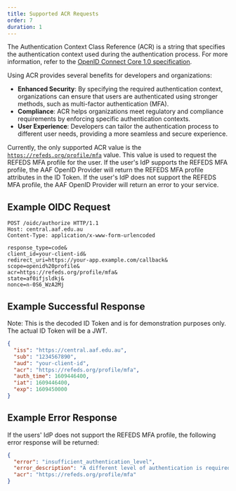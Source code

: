 ```yaml
---
title: Supported ACR Requests
order: 7
duration: 1
---
```



The Authentication Context Class Reference (ACR) is a string that specifies the authentication context used during the authentication process. For more information, refer to the [OpenID Connect Core 1.0 specification](https://openid.net/specs/openid-connect-core-1_0.html#acrSemantics).

Using ACR provides several benefits for developers and organizations:
- **Enhanced Security**: By specifying the required authentication context, organizations can ensure that users are authenticated using stronger methods, such as multi-factor authentication (MFA).
- **Compliance**: ACR helps organizations meet regulatory and compliance requirements by enforcing specific authentication contexts.
- **User Experience**: Developers can tailor the authentication process to different user needs, providing a more seamless and secure experience.

Currently, the only supported ACR value is the [`https://refeds.org/profile/mfa`](https://refeds.org/profile/mfa) value. This value is used to request the REFEDS MFA profile for the user. If the user's IdP supports the REFEDS MFA profile, the AAF OpenID Provider will return the REFEDS MFA profile attributes in the ID Token. If the user's IdP does not support the REFEDS MFA profile, the AAF OpenID Provider will return an error to your service.

## Example OIDC Request

```http
POST /oidc/authorize HTTP/1.1
Host: central.aaf.edu.au
Content-Type: application/x-www-form-urlencoded

response_type=code&
client_id=your-client-id&
redirect_uri=https://your-app.example.com/callback&
scope=openid%20profile&
acr=https://refeds.org/profile/mfa&
state=af0ifjsldkj&
nonce=n-0S6_WzA2Mj
```

## Example Successful Response

<p class="callout-info">Note: This is the decoded ID Token and is for demonstration purposes only. The actual ID Token will be a JWT. </p>

```json
{
  "iss": "https://central.aaf.edu.au",
  "sub": "1234567890",
  "aud": "your-client-id",
  "acr": "https://refeds.org/profile/mfa",
  "auth_time": 1609446400,
  "iat": 1609446400,
  "exp": 1609450000
}
```

## Example Error Response

If the users' IdP does not support the REFEDS MFA profile, the following error response will be returned:

```json
{
  "error": "insufficient_authentication_level",
  "error_description": "A different level of authentication is required",
  "acr": "https://refeds.org/profile/mfa"
}
```